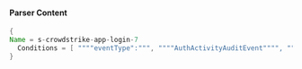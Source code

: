 #### Parser Content
```Java
{
Name = s-crowdstrike-app-login-7
  Conditions = [ """"eventType":""", """"AuthActivityAuditEvent"""", """"OperationName":""", """"streamStarted"""" ]
}
```